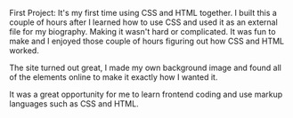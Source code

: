 First Project:
It's my first time using CSS and HTML together. I built this a couple of hours after I learned how to use CSS and used it as an external file for my biography. Making it wasn't hard or complicated. It was fun to make and I enjoyed those couple of hours figuring out how CSS and HTML worked.

The site turned out great, I made my own background image and found all of the elements online to make it exactly how I wanted it.

It was a great opportunity for me to learn frontend coding and use markup languages such as CSS and HTML.
